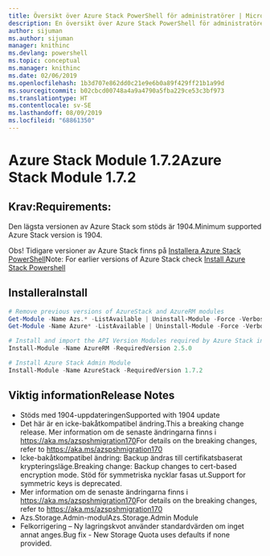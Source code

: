 ```yaml
---
title: Översikt över Azure Stack PowerShell för administratörer | Microsoft Docs
description: En översikt över Azure Stack PowerShell för administratörer med anvisningar för installation och konfiguration.
author: sijuman
ms.author: sijuman
manager: knithinc
ms.devlang: powershell
ms.topic: conceptual
ms.manager: knithinc
ms.date: 02/06/2019
ms.openlocfilehash: 1b3d707e862dd0c21e9e6b0a89f429ff21b1a99d
ms.sourcegitcommit: b02cbcd00748a4a9a4790a5fba229ce53c3bf973
ms.translationtype: HT
ms.contentlocale: sv-SE
ms.lasthandoff: 08/09/2019
ms.locfileid: "68861350"
---
```

# <a name="azure-stack-module-172"></a><span data-ttu-id="d4907-103">Azure Stack Module 1.7.2</span><span class="sxs-lookup"><span data-stu-id="d4907-103">Azure Stack Module 1.7.2</span></span>

## <a name="requirements"></a><span data-ttu-id="d4907-104">Krav:</span><span class="sxs-lookup"><span data-stu-id="d4907-104">Requirements:</span></span>

<span data-ttu-id="d4907-105">Den lägsta versionen av Azure Stack som stöds är 1904.</span><span class="sxs-lookup"><span data-stu-id="d4907-105">Minimum supported Azure Stack version is 1904.</span></span>

<span data-ttu-id="d4907-106">Obs! Tidigare versioner av Azure Stack finns på [Installera Azure Stack PowerShell](https://docs.microsoft.com/azure/azure-stack/azure-stack-powershell-install#install-azure-stack-powershell)</span><span class="sxs-lookup"><span data-stu-id="d4907-106">Note: For earlier versions of Azure Stack check [Install Azure Stack Powershell](https://docs.microsoft.com/azure/azure-stack/azure-stack-powershell-install#install-azure-stack-powershell)</span></span>

## <a name="install"></a><span data-ttu-id="d4907-107">Installera</span><span class="sxs-lookup"><span data-stu-id="d4907-107">Install</span></span>

```powershell
# Remove previous versions of AzureStack and AzureRM modules
Get-Module -Name Azs.* -ListAvailable | Uninstall-Module -Force -Verbose
Get-Module -Name Azure* -ListAvailable | Uninstall-Module -Force -Verbose

# Install and import the API Version Modules required by Azure Stack into the current PowerShell session.
Install-Module -Name AzureRM -RequiredVersion 2.5.0

# Install Azure Stack Admin Module
Install-Module -Name AzureStack -RequiredVersion 1.7.2
```

## <a name="release-notes"></a><span data-ttu-id="d4907-108">Viktig information</span><span class="sxs-lookup"><span data-stu-id="d4907-108">Release Notes</span></span>

* <span data-ttu-id="d4907-109">Stöds med 1904-uppdateringen</span><span class="sxs-lookup"><span data-stu-id="d4907-109">Supported with 1904 update</span></span>
* <span data-ttu-id="d4907-110">Det här är en icke-bakåtkompatibel ändring.</span><span class="sxs-lookup"><span data-stu-id="d4907-110">This a breaking change release.</span></span> <span data-ttu-id="d4907-111">Mer information om de senaste ändringarna finns i <https://aka.ms/azspshmigration170></span><span class="sxs-lookup"><span data-stu-id="d4907-111">For details on the breaking changes, refer to <https://aka.ms/azspshmigration170></span></span>
* <span data-ttu-id="d4907-112">Icke-bakåtkompatibel ändring: Backup ändras till certifikatsbaserat krypteringsläge.</span><span class="sxs-lookup"><span data-stu-id="d4907-112">Breaking change: Backup changes to cert-based encryption mode.</span></span> <span data-ttu-id="d4907-113">Stöd för symmetriska nycklar fasas ut.</span><span class="sxs-lookup"><span data-stu-id="d4907-113">Support for symmetric keys is deprecated.</span></span>
* <span data-ttu-id="d4907-114">Mer information om de senaste ändringarna finns i https://aka.ms/azspshmigration170</span><span class="sxs-lookup"><span data-stu-id="d4907-114">For details on the breaking changes, refer to https://aka.ms/azspshmigration170</span></span>
* <span data-ttu-id="d4907-115">Azs.Storage.Admin-modul</span><span class="sxs-lookup"><span data-stu-id="d4907-115">Azs.Storage.Admin Module</span></span> 
* <span data-ttu-id="d4907-116">Felkorrigering – Ny lagringskvot använder standardvärden om inget annat anges.</span><span class="sxs-lookup"><span data-stu-id="d4907-116">Bug fix - New Storage Quota uses defaults if none provided.</span></span>
